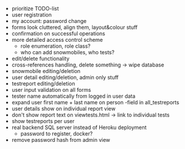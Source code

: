 - prioritize TODO-list
- user registration
- my account: password change
- forms look cluttered, align them, layout&colour stuff
- confirmation on successful operations
- more detailed access control scheme
  - role enumeration, role class?
  - who can add snowmobiles, who tests?
 - edit/delete functionality
  - cross-references handling, delete something -> wipe database
  - snowmobile editing/deletion
  - user detail editing/deletion, admin only stuff
  - testreport editing/deletion
- user input validation on all forms
- tester name automatically from logged in user data
- expand user first name + last name on person -field in all_testreports
- user details show on individual report view
- don't show report text on viewtests.html -> link to individual tests
- show testreports per user
- real backend SQL server instead of Heroku deployment
  - password to register, docker?
- remove password hash from admin view